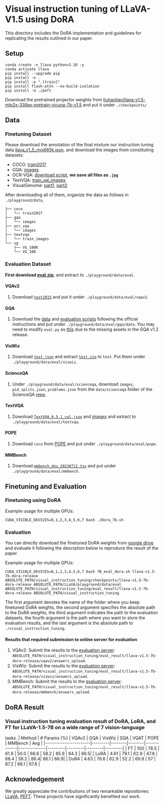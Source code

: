 # Visual instruction tuning of LLaVA-V1.5 using DoRA

This directory includes the DoRA implementation and guidelines for replicating the results outlined in our paper.

## Setup
```Shell
conda create -n llava python=3.10 -y
conda activate llava
pip install --upgrade pip
pip install -e .
pip install -e ".[train]"
pip install flash-attn --no-build-isolation
pip install -U ./peft
```

Download the pretrained projector weights from [liuhaotian/llava-v1.5-mlp2x-336px-pretrain-vicuna-7b-v1.5](https://huggingface.co/liuhaotian/llava-v1.5-mlp2x-336px-pretrain-vicuna-7b-v1.5/tree/main) and put it under `./checkpoints/`

## Data
### Finetuning Dataset
Please download the annotation of the final mixture our instruction tuning data [llava_v1_5_mix665k.json](https://huggingface.co/datasets/liuhaotian/LLaVA-Instruct-150K/blob/main/llava_v1_5_mix665k.json), and download the images from constituting datasets:

- COCO: [train2017](http://images.cocodataset.org/zips/train2017.zip)
- GQA: [images](https://downloads.cs.stanford.edu/nlp/data/gqa/images.zip)
- OCR-VQA: [download script](https://drive.google.com/drive/folders/1_GYPY5UkUy7HIcR0zq3ZCFgeZN7BAfm_?usp=sharing), **we save all files as `.jpg`**
- TextVQA: [train_val_images](https://dl.fbaipublicfiles.com/textvqa/images/train_val_images.zip)
- VisualGenome: [part1](https://cs.stanford.edu/people/rak248/VG_100K_2/images.zip), [part2](https://cs.stanford.edu/people/rak248/VG_100K_2/images2.zip)

After downloading all of them, organize the data as follows in `./playground/data`,

```
├── coco
│   └── train2017
├── gqa
│   └── images
├── ocr_vqa
│   └── images
├── textvqa
│   └── train_images
└── vg
    ├── VG_100K
    └── VG_100
``` 

### Evaluation Dataset
**First download [eval.zip](https://drive.google.com/file/d/1atZSBBrAX54yYpxtVVW33zFvcnaHeFPy/view?usp=sharing)**, and extract to `./playground/data/eval`. 

#### VQAv2

1. Download [`test2015`](http://images.cocodataset.org/zips/test2015.zip) and put it under `./playground/data/eval/vqav2`.

#### GQA

1. Download the [data](https://cs.stanford.edu/people/dorarad/gqa/download.html) and [evaluation scripts](https://cs.stanford.edu/people/dorarad/gqa/evaluate.html) following the official instructions and put under `./playground/data/eval/gqa/data`. You may need to modify `eval.py` as [this](https://gist.github.com/haotian-liu/db6eddc2a984b4cbcc8a7f26fd523187) due to the missing assets in the GQA v1.2 release.

#### VisWiz

1. Download [`test.json`](https://vizwiz.cs.colorado.edu/VizWiz_final/vqa_data/Annotations.zip) and extract [`test.zip`](https://vizwiz.cs.colorado.edu/VizWiz_final/images/test.zip) to `test`. Put them under `./playground/data/eval/vizwiz`.

#### ScienceQA

1. Under `./playground/data/eval/scienceqa`, download `images`, `pid_splits.json`, `problems.json` from the `data/scienceqa` folder of the ScienceQA [repo](https://github.com/lupantech/ScienceQA).

#### TextVQA

1. Download [`TextVQA_0.5.1_val.json`](https://dl.fbaipublicfiles.com/textvqa/data/TextVQA_0.5.1_val.json) and [images](https://dl.fbaipublicfiles.com/textvqa/images/train_val_images.zip) and extract to `./playground/data/eval/textvqa`.

#### POPE

1. Download `coco` from [POPE](https://github.com/AoiDragon/POPE/tree/e3e39262c85a6a83f26cf5094022a782cb0df58d/output/coco) and put under `./playground/data/eval/pope`.

#### MMBench

1. Download [`mmbench_dev_20230712.tsv`](https://download.openmmlab.com/mmclassification/datasets/mmbench/mmbench_dev_20230712.tsv) and put under `./playground/data/eval/mmbench`.

## Finetuning and Evaluation
### Finetuning using DoRA
Example usage for multiple GPUs:
```
CUDA_VISIBLE_DEVICES=0,1,2,3,4,5,6,7 bash ./Dora_7b.sh
```
### Evaluation

You can directly download the finetuned DoRA weights from [google drive](https://drive.google.com/drive/folders/1NQZTX-axmXZcWpSh5yJrBGjFoJXsw9YE) and evaluate it following the descrption below to reproduce the result of the paper.

Example usage for multiple GPUs:
```
CUDA_VISIBLE_DEVICES=0,1,2,3,4,5,6,7 bash 7B_eval_dora.sh llava-v1.5-7b-dora-release ABSOLUTE_PATH/visual_instruction_tuning/checkpoints/llava-v1.5-7b-dora-release ABSOLUTE_PATH/LLaVA/playground/data/eval ABSOLUTE_PATH/visual_instruction_tuning/eval_result/llava-v1.5-7b-dora-release ABSOLUTE_PATH/visual_instruction_tuning
```
The first argument denotes the name of the folder where you keep finetuned DoRA weights, the second argument specifies the absolute path to the DoRA weights, the third argument indicates the path to the evaluation datasets, the fourth argument is the path where you want to store the evaluation results, and the last argument is the absolute path to `./visual_instruction_tuning`.

#### Results that required submission to online server for evaluation
1. VQAv2: Submit the results to the [evaluation server](https://eval.ai/web/challenges/challenge-page/830/my-submission): `ABSOLUTE_PATH/visual_instruction_tuning/eval_result/llava-v1.5-7b-dora-release/vqav2/answers_upload`.
2. VisWiz: Submit the results to the [evaluation server](https://eval.ai/web/challenges/challenge-page/1911/my-submission): `ABSOLUTE_PATH/visual_instruction_tuning/eval_result/llava-v1.5-7b-dora-release/vizwiz/answers_upload`.
3. MMBench: Submit the results to the [evaluation server](https://opencompass.org.cn/leaderboard-multimodal): `ABSOLUTE_PATH/visual_instruction_tuning/eval_result/llava-v1.5-7b-dora-release/mmbench/answers_upload`.

## DoRA Result
### Visual instruction tuning evaluation result of DoRA, LoRA, and FT for LLaVA-1.5-7B on a wide range of 7 vision-language
tasks.
| Method                |  # Params (%) | VQAv2 | GQA | VisWiz | SQA | VQAT | POPE | MMBench | Avg  |
|-----------------------|---------|--------|--------|-------------|--------------|---------|---------|---------|---------|
| FT | 100 | 78.5 | 61.9 | 50.0 | 66.8 | 58.2 | 85.9 | 64.3 | 66.5|
| LoRA | 4.61 | 79.1 | 62.9 | 47.8 | 68.4 | 58.2 | 86.4| 66.1 | 66.9|
| DoRA | 4.63 | 78.6 | 62.9 | 52.2 | 69.9 | 57 | 87.2 | 66.1 | 67.6 |

## Acknowledgement
We greatly appreciate the contributions of two remarkable repositories: [LLaVA](https://github.com/haotian-liu/LLaVA), [PEFT](https://github.com/huggingface/peft). These projects have significantly benefited our work.